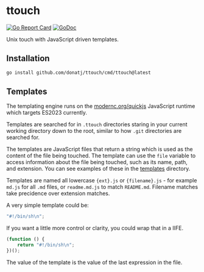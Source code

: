 # ttouch

[![Go Report Card](https://goreportcard.com/badge/github.com/donatj/ttouch)](https://goreportcard.com/report/github.com/donatj/ttouch)
[![GoDoc](https://godoc.org/github.com/donatj/ttouch?status.svg)](https://godoc.org/github.com/donatj/ttouch)

Unix touch with JavaScript driven templates.

## Installation

```bash
go install github.com/donatj/ttouch/cmd/ttouch@latest
```

## Templates

The templating engine runs on the [modernc.org/quickjs](https://pkg.go.dev/modernc.org/quickjs) JavaScript runtime which targets ES2023 currently.

Templates are searched for in `.ttouch` directories staring in your current
working directory down to the root, similar to how `.git` directories are searched for.

The templates are JavaScript files that return a string which is used as the content of the file being touched. The template can use the `file` variable to access information about the file being touched, such as its name, path, and extension. You can see examples of these in the [templates](https://github.com/donatj/ttouch/tree/master/templates) directory.

Templates are named all lowercase `{ext}.js` or `{filename}.js` - for example `md.js` for all `.md` files, or `readme.md.js` to match `README.md`. Filename matches take precidence over extension matches.

A very simple template could be:

```js
"#!/bin/sh\n";
```

If you want a little more control or clarity, you could wrap that in a IIFE.

```js
(function () {
	return "#!/bin/sh\n";
})();
```

The value of the template is the value of the last expression in the file.
